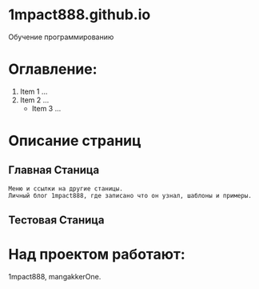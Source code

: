 # 1mpact888.github.io
  Обучение программированию
  
# Оглавление:
  1. Item 1 ...
  2. Item 2 ...
     - Item 3 ...

# Описание страниц
  ## Главная Станица
<!-- Информация по главной странице -->
    Меню и ссылки на другие станицы.
    Личный блог 1mpact888, где записано что он узнал, шаблоны и примеры.
  ## Тестовая Станица
<!-- Информация по тестовой странице -->

# Над проектом работают: 
  1mpact888, mangakkerOne.
